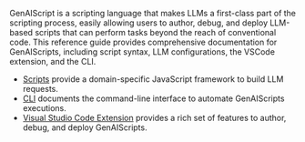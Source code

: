 GenAIScript is a scripting language that makes LLMs a first-class part of the scripting process, easily allowing users to author, debug, and deploy LLM-based scripts that can perform tasks beyond the reach of conventional code. This reference guide provides comprehensive documentation for GenAIScripts, including script syntax, LLM configurations, the VSCode extension, and the CLI.

- [Scripts](/genaiscript/reference/scripts) provide a domain-specific JavaScript framework to build LLM requests.
- [CLI](/genaiscript/reference/cli) documents the command-line interface to automate GenAIScripts executions.
- [Visual Studio Code Extension](/genaiscript/reference/vscode) provides a rich set of features to author, debug, and deploy GenAIScripts.